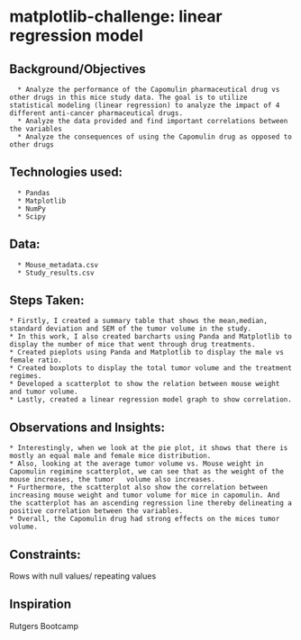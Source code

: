# matplotlib-challenge: linear regression model

   ## Background/Objectives
      * Analyze the performance of the Capomulin pharmaceutical drug vs other drugs in this mice study data. The goal is to utilize statistical modeling (linear regression) to analyze the impact of 4 different anti-cancer pharmaceutical drugs. 
      * Analyze the data provided and find important correlations between the variables
      * Analyze the consequences of using the Capomulin drug as opposed to other drugs

   ## Technologies used:
      * Pandas
      * Matplotlib
      * NumPy
      * Scipy

   ## Data:
      * Mouse_metadata.csv
      * Study_results.csv

   ## Steps Taken:
    * Firstly, I created a summary table that shows the mean,median, standard deviation and SEM of the tumor volume in the study.
    * In this work, I also created barcharts using Panda and Matplotlib to display the number of mice that went through drug treatments.
    * Created pieplots using Panda and Matplotlib to display the male vs female ratio.
    * Created boxplots to display the total tumor volume and the treatment regimes.
    * Developed a scatterplot to show the relation between mouse weight and tumor volume.
    * Lastly, created a linear regression model graph to show correlation.

   ## Observations and Insights:
    * Interestingly, when we look at the pie plot, it shows that there is mostly an equal male and female mice distribution.
    * Also, looking at the average tumor volume vs. Mouse weight in Capomulin regimine scatterplot, we can see that as the weight of the mouse increases, the tumor   volume also increases.
    * Furthermore, the scatterplot also show the correlation between increasing mouse weight and tumor volume for mice in capomulin. And the scatterplot has an ascending regression line thereby delineating a positive correlation between the variables.
    * Overall, the Capomulin drug had strong effects on the mices tumor volume.
   
   ## Constraints:
   Rows with null values/ repeating values
   ## Inspiration
  Rutgers Bootcamp
